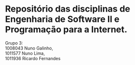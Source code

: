 # Repositório das disciplinas de Engenharia de Software II e Programação para a Internet.

Grupo 3:  
1008043 Nuno Galinho,   
1011577 Nuno Lima,  
1011936 Ricardo Fernandes
